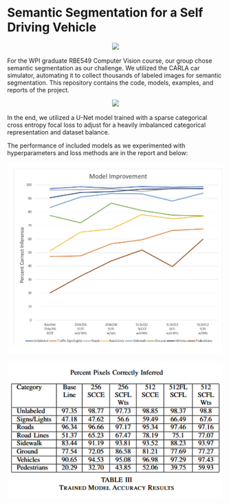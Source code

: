 # Semantic Segmentation for a Self Driving Vehicle

<p align="center">
<img width="500px" src="examples/orig_labels_1.gif"/>
</p>

For the WPI graduate RBE549 Computer Vision course, our group chose semantic segmentation as our challenge. We utilized the CARLA car simulator, automating it to collect thousands of labeled images for semantic segmentation. This repository contains the code, models, examples, and reports of the project.

<p align="center">
<img width="500px" src="examples/movie2.gif"/>
</p>

In the end, we utilized a U-Net model trained with a sparse categorical cross entropy focal loss to adjust for a heavily imbalanced categorical representation and dataset balance.

The performance of included models as we experimented with hyperparameters and loss methods are in the report and below:

<p align="center">
<img width="500px" src="performance_graph.png">
</p>
<p align="center">
<img width="500px" src="performance_chart.png">
</p>

